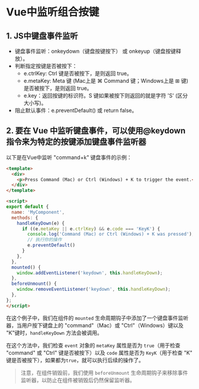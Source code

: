 # Vue中监听组合按键

## 1. JS中键盘事件监听

* 键盘事件监听：onkeydown（键盘按键按下） 或 onkeyup（键盘按键释放）。
* 判断指定按键是否被按下：
  * e.ctrlKey: Ctrl 键是否被按下，是则返回 true。
  * e.metaKey: Meta 键 (Mac上是 ⌘ Command 键；Windows上是 ⊞ 键)是否被按下，是则返回 true。
  * e.key：返回按键的标识符。S 键如果被按下则返回的就是字符 'S' (区分大小写)。
* 阻止默认事件：e.preventDefault() 或 return false。

## 2. 要在 Vue 中监听键盘事件，可以使用@keydown指令来为特定的按键添加键盘事件监听器

以下是在Vue中监听 "command+k" 键盘事件的示例：

```html
<template>
  <div>
    <p>Press Command (Mac) or Ctrl (Windows) + K to trigger the event.</p>
  </div>
</template>

<script>
export default {
  name: 'MyComponent',
  methods: {
    handleKeyDown(e) {
      if ((e.metaKey || e.ctrlKey) && e.code === 'KeyK') {
        console.log('Command (Mac) or Ctrl (Windows) + K was pressed');
        // 执行你的操作
        e.preventDefault()
      }
    },
  },
  mounted() {
    window.addEventListener('keydown', this.handleKeyDown);
  },
  beforeUnmount() {
    window.removeEventListener('keydown', this.handleKeyDown);
  },
};
</script>
```

在这个例子中，我们在组件的 `mounted` 生命周期钩子中添加了一个键盘事件监听器，当用户按下键盘上的 "command"（Mac）或 "Ctrl"（Windows）键以及 "K"键时，`handleKeyDown` 方法会被调用。

在这个方法中，我们检查 `event` 对象的 `metaKey` 属性是否为 `true`（用于检查 "command" 或 "Ctrl" 键是否被按下）以及 `code` 属性是否为 `KeyK`（用于检查 "K" 键是否被按下），如果都为`true`，就可以执行后续的操作了。

> 注意，在组件销毁前，我们使用 `beforeUnmount` 生命周期钩子来移除事件监听器，以防止在组件被销毁后仍然保留监听器。

